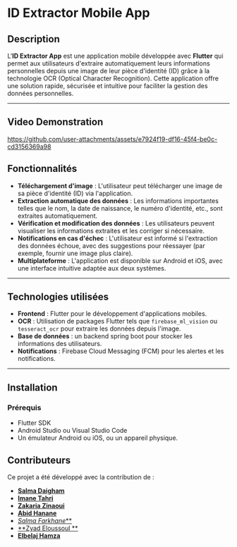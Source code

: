 # ID Extractor Mobile App

## Description
L'**ID Extractor App** est une application mobile développée avec **Flutter** qui permet aux utilisateurs d'extraire automatiquement leurs informations personnelles depuis une image de leur pièce d'identité (ID) grâce à la technologie OCR (Optical Character Recognition). Cette application offre une solution rapide, sécurisée et intuitive pour faciliter la gestion des données personnelles.

---
## Video Demonstration



https://github.com/user-attachments/assets/e7924f19-df16-45f4-be0c-cd3156369a98



## Fonctionnalités
- **Téléchargement d'image** : L'utilisateur peut télécharger une image de sa pièce d'identité (ID) via l'application.
- **Extraction automatique des données** : Les informations importantes telles que le nom, la date de naissance, le numéro d'identité, etc., sont extraites automatiquement.
- **Vérification et modification des données** : Les utilisateurs peuvent visualiser les informations extraites et les corriger si nécessaire.
- **Notifications en cas d'échec** : L'utilisateur est informé si l'extraction des données échoue, avec des suggestions pour réessayer (par exemple, fournir une image plus claire).
- **Multiplateforme** : L'application est disponible sur Android et iOS, avec une interface intuitive adaptée aux deux systèmes.

---

## Technologies utilisées
- **Frontend** : Flutter pour le développement d'applications mobiles.
- **OCR** : Utilisation de packages Flutter tels que `firebase_ml_vision` ou `tesseract_ocr` pour extraire les données depuis l'image.
- **Base de données** :  un backend spring boot  pour stocker les informations des utilisateurs.
- **Notifications** : Firebase Cloud Messaging (FCM) pour les alertes et les notifications.

---

## Installation
### Prérequis
- Flutter SDK
- Android Studio ou Visual Studio Code
- Un émulateur Android ou iOS, ou un appareil physique.




## Contributeurs

Ce projet a été développé avec la contribution de :
- [**Salma Daigham**](https://github.com/salmasd5)
- [**Imane Tahri**](https://github.com/imanetahri123)
- [**Zakaria Zinaoui**](https://github.com/zakariaZinaOui)
- [**Abid Hanane**](https://github.com/hananabid24)
- [*Salma Farkhane***](https://github.com/salmafar)
- [**Zyad Eloussoul **](https://github.com/zyadeloussoul)
- [**Elbelaj Hamza**](https://github.com/hamzaelbellaj)




